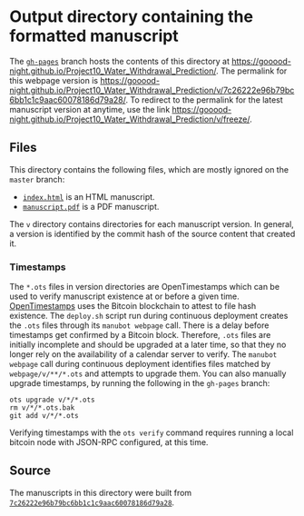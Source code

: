 # Output directory containing the formatted manuscript

The [`gh-pages`](https://github.com/gooood-night/Project10_Water_Withdrawal_Prediction/tree/gh-pages) branch hosts the contents of this directory at <https://gooood-night.github.io/Project10_Water_Withdrawal_Prediction/>.
The permalink for this webpage version is <https://gooood-night.github.io/Project10_Water_Withdrawal_Prediction/v/7c26222e96b79bc6bb1c1c9aac60078186d79a28/>.
To redirect to the permalink for the latest manuscript version at anytime, use the link <https://gooood-night.github.io/Project10_Water_Withdrawal_Prediction/v/freeze/>.

## Files

This directory contains the following files, which are mostly ignored on the `master` branch:

+ [`index.html`](index.html) is an HTML manuscript.
+ [`manuscript.pdf`](manuscript.pdf) is a PDF manuscript.

The `v` directory contains directories for each manuscript version.
In general, a version is identified by the commit hash of the source content that created it.

### Timestamps

The `*.ots` files in version directories are OpenTimestamps which can be used to verify manuscript existence at or before a given time.
[OpenTimestamps](https://opentimestamps.org/) uses the Bitcoin blockchain to attest to file hash existence.
The `deploy.sh` script run during continuous deployment creates the `.ots` files through its `manubot webpage` call.
There is a delay before timestamps get confirmed by a Bitcoin block.
Therefore, `.ots` files are initially incomplete and should be upgraded at a later time, so that they no longer rely on the availability of a calendar server to verify.
The `manubot webpage` call during continuous deployment identifies files matched by `webpage/v/**/*.ots` and attempts to upgrade them.
You can also manually upgrade timestamps, by running the following in the `gh-pages` branch:

```shell
ots upgrade v/*/*.ots
rm v/*/*.ots.bak
git add v/*/*.ots
```

Verifying timestamps with the `ots verify` command requires running a local bitcoin node with JSON-RPC configured, at this time.

## Source

The manuscripts in this directory were built from
[`7c26222e96b79bc6bb1c1c9aac60078186d79a28`](https://github.com/gooood-night/Project10_Water_Withdrawal_Prediction/commit/7c26222e96b79bc6bb1c1c9aac60078186d79a28).
